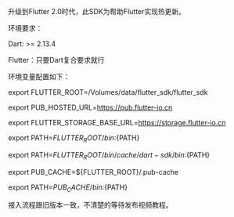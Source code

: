 升级到Flutter 2.0时代，此SDK为帮助Flutter实现热更新。

环境要求：

Dart: >= 2.13.4

Flutter：只要Dart复合要求就行

环境变量配置如下：

export FLUTTER_ROOT=/Volumes/data/flutter_sdk/flutter_sdk

export PUB_HOSTED_URL=https://pub.flutter-io.cn

export FLUTTER_STORAGE_BASE_URL=https://storage.flutter-io.cn

export PATH=${FLUTTER_ROOT}/bin:${PATH}

export PATH=${FLUTTER_ROOT}/bin/cache/dart-sdk/bin:${PATH}

export PUB_CACHE=${FLUTTER_ROOT}/.pub-cache

export PATH=${PUB_CACHE}/bin:${PATH}

接入流程跟旧版本一致，不清楚的等待发布视频教程。
